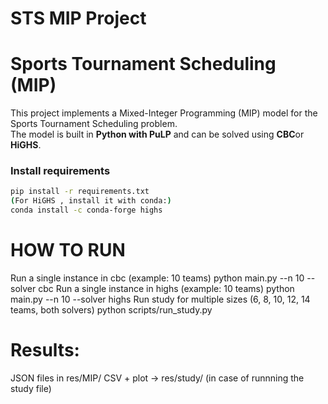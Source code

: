 # STS MIP Project
# Sports Tournament Scheduling (MIP)
This project implements a Mixed-Integer Programming (MIP) model for the Sports Tournament Scheduling problem.  
The model is built in **Python with PuLP** and can be solved using **CBC**or **HiGHS**.
### Install requirements
```bash
pip install -r requirements.txt
(For HiGHS , install it with conda:)
conda install -c conda-forge highs
```

# HOW TO RUN
Run a single instance in cbc (example: 10 teams)
python main.py --n 10 --solver cbc
Run a single instance in highs (example: 10 teams)
python main.py --n 10 --solver highs
Run study for multiple sizes (6, 8, 10, 12, 14 teams, both solvers)
python scripts/run_study.py

# Results:
JSON files in res/MIP/
CSV + plot → res/study/  (in case of runnning the study file)
